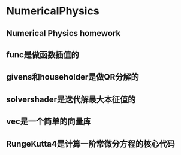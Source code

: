 # NumericalPhysics  
## Numerical Physics homework
## func是做函数插值的
## givens和householder是做QR分解的
## solvershader是迭代解最大本征值的
## vec是一个简单的向量库
## RungeKutta4是计算一阶常微分方程的核心代码
